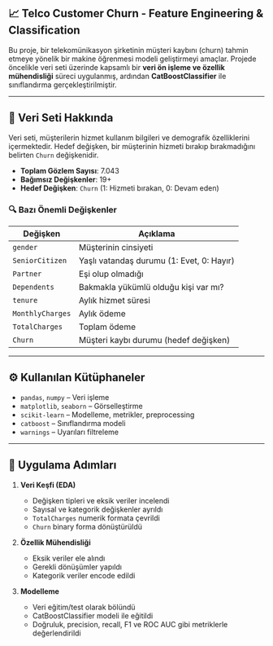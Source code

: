 ## 📈 Telco Customer Churn - Feature Engineering & Classification

Bu proje, bir telekomünikasyon şirketinin müşteri kaybını (churn) tahmin etmeye yönelik bir makine öğrenmesi modeli geliştirmeyi amaçlar. Projede öncelikle veri seti üzerinde kapsamlı bir **veri ön işleme ve özellik mühendisliği** süreci uygulanmış, ardından **CatBoostClassifier** ile sınıflandırma gerçekleştirilmiştir.

---

## 📁 Veri Seti Hakkında

Veri seti, müşterilerin hizmet kullanım bilgileri ve demografik özelliklerini içermektedir. Hedef değişken, bir müşterinin hizmeti bırakıp bırakmadığını belirten `Churn` değişkenidir.

- **Toplam Gözlem Sayısı**: 7.043  
- **Bağımsız Değişkenler**: 19+  
- **Hedef Değişken**: `Churn` (1: Hizmeti bırakan, 0: Devam eden)

### 🔍 Bazı Önemli Değişkenler

| Değişken           | Açıklama                                       |
|--------------------|------------------------------------------------|
| `gender`           | Müşterinin cinsiyeti                           |
| `SeniorCitizen`    | Yaşlı vatandaş durumu (1: Evet, 0: Hayır)      |
| `Partner`          | Eşi olup olmadığı                              |
| `Dependents`       | Bakmakla yükümlü olduğu kişi var mı?           |
| `tenure`           | Aylık hizmet süresi                            |
| `MonthlyCharges`   | Aylık ödeme                                    |
| `TotalCharges`     | Toplam ödeme                                   |
| `Churn`            | Müşteri kaybı durumu (hedef değişken)          |

---

## ⚙️ Kullanılan Kütüphaneler

- `pandas`, `numpy` – Veri işleme
- `matplotlib`, `seaborn` – Görselleştirme
- `scikit-learn` – Modelleme, metrikler, preprocessing
- `catboost` – Sınıflandırma modeli
- `warnings` – Uyarıları filtreleme

---

## 🧪 Uygulama Adımları

1. **Veri Keşfi (EDA)**  
   - Değişken tipleri ve eksik veriler incelendi  
   - Sayısal ve kategorik değişkenler ayrıldı  
   - `TotalCharges` numerik formata çevrildi  
   - `Churn` binary forma dönüştürüldü

2. **Özellik Mühendisliği**  
   - Eksik veriler ele alındı  
   - Gerekli dönüşümler yapıldı  
   - Kategorik veriler encode edildi

3. **Modelleme**  
   - Veri eğitim/test olarak bölündü  
   - CatBoostClassifier modeli ile eğitildi  
   - Doğruluk, precision, recall, F1 ve ROC AUC gibi metriklerle değerlendirildi
